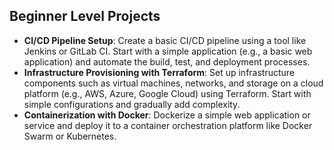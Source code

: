 ## Beginner Level Projects 

- **CI/CD Pipeline Setup**: Create a basic CI/CD pipeline using a tool like Jenkins or GitLab CI. Start with a simple application (e.g., a basic web application) and automate the build, test, and deployment processes.
- **Infrastructure Provisioning with Terraform**: Set up infrastructure components such as virtual machines, networks, and storage on a cloud platform (e.g., AWS, Azure, Google Cloud) using Terraform. Start with simple configurations and gradually add complexity.
- **Containerization with Docker**: Dockerize a simple web application or service and deploy it to a container orchestration platform like Docker Swarm or Kubernetes.
